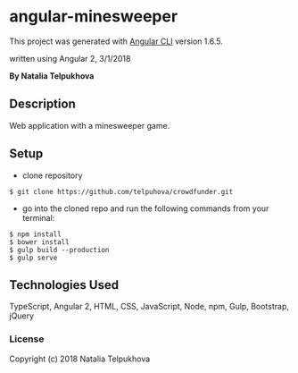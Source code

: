 # angular-minesweeper

This project was generated with [Angular CLI](https://github.com/angular/angular-cli) version 1.6.5.

written using Angular 2, 3/1/2018

**By Natalia Telpukhova**

## Description

Web application with a minesweeper game.

## Setup

* clone repository
```
$ git clone https://github.com/telpuhova/crowdfunder.git
```
* go into the cloned repo and run the following commands from your terminal:
```
$ npm install
$ bower install
$ gulp build --production
$ gulp serve
```

## Technologies Used

TypeScript, Angular 2, HTML, CSS, JavaScript, Node, npm, Gulp, Bootstrap, jQuery

### License

Copyright (c) 2018 Natalia Telpukhova

